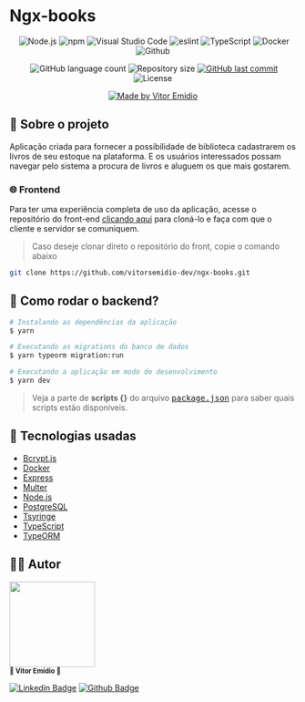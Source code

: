 # Ngx-books

<div align="center">

![]()
<img src="https://aleen42.github.io/badges/src/node.svg" alt="Node.js" />
<img src="https://aleen42.github.io/badges/src/npm.svg" alt="npm" />
<img src="https://aleen42.github.io/badges/src/visual_studio_code.svg" alt="Visual Studio Code" />
<img src="https://aleen42.github.io/badges/src/eslint.svg" alt="eslint" />
<img src="https://aleen42.github.io/badges/src/typescript.svg" alt="TypeScript" />
<img src="https://aleen42.github.io/badges/src/docker.svg" alt="Docker" />
<img src="https://aleen42.github.io/badges/src/github.svg" alt="Github" />

![]()
<img alt="GitHub language count" src="https://img.shields.io/github/languages/count/vitorsemidio-dev/next-lib-server?color=%2304D361">
<img alt="Repository size" src="https://img.shields.io/github/repo-size/vitorsemidio-dev/next-lib-server?">
<a href="https://github.com/vitorsemidio-dev/next-lib-server/commits/master">
<img alt="GitHub last commit" src="https://img.shields.io/github/last-commit/vitorsemidio-dev/next-lib-server?">
</a>
<img alt="License" src="https://img.shields.io/badge/license-MIT-brightgreen?">

  <a href="https://www.linkedin.com/in/vitorsemidio" target="_blank">
    <img alt="Made by Vitor Emidio" src="https://img.shields.io/badge/Made%20by-Vitor Emidio-%20?style=flat&logo=Linkedin&logoColor=white">
  </a>
</div>

## 🔮 Sobre o projeto

Aplicação criada para fornecer a possibilidade de biblioteca cadastrarem os livros de seu estoque na plataforma. E os usuários interessados possam navegar pelo sistema a procura de livros e aluguem os que mais gostarem.

### 🌐 Frontend

Para ter uma experiência completa de uso da aplicação, acesse o repositório do front-end [clicando aqui](https://github.com/vitorsemidio-dev/ngx-books) para cloná-lo e faça com que o cliente e servidor se comuniquem.

> Caso deseje clonar direto o repositório do front, copie o comando abaixo

```sh
git clone https://github.com/vitorsemidio-dev/ngx-books.git
```

## 🎲 Como rodar o backend?

```sh
# Instalando as dependências da aplicação
$ yarn

# Executando as migrations do banco de dados
$ yarn typeorm migration:run

# Executando a aplicação em modo de desenvolvimento
$ yarn dev
```

> Veja a parte de **scripts {}** do arquivo <kbd>[package.json](https://github.com/vitorsemidio-dev/next-lib-server/blob/master/package.json)</kbd> para saber quais scripts estão disponíveis.

## 🚀 Tecnologias usadas

- [Bcrypt.js](https://github.com/dcodeIO/bcrypt.js)
- [Docker](https://www.docker.com/)
- [Express](https://expressjs.com/pt-br/)
- [Multer](https://github.com/expressjs/multer)
- [Node.js](https://nodejs.org/pt-br/)
- [PostgreSQL](https://www.postgresql.org/)
- [Tsyringe](https://github.com/microsoft/tsyringe)
- [TypeScript](https://www.typescriptlang.org/)
- [TypeORM](https://typeorm.io/)

<a name="-autor"></a>

## 🦸‍♂️ Autor

<p>
<kbd>
 <img  src="https://avatars2.githubusercontent.com/u/52754546?s=460&u=beb81a6de4cfbea7677783e3ab2527e30582478d&v=4" width="150px;" alt=""/>
 </kbd>
 <br />
 <sub><strong>🌟 Vitor Emídio 🌟</strong></sub>
</p>

[![Linkedin Badge](https://img.shields.io/badge/Vitor-Emidio-blue?style=flat-square&logo=Linkedin&logoColor=white&link=https://https://www.linkedin.com/in/vitorsemidio/)](https://www.linkedin.com/in/vitorsemidio/)
[![Github Badge](https://img.shields.io/badge/-Github-000?style=flat-square&logo=Github&logoColor=white&link=https://github.com/vitorsemidio-dev)](https://github.com/vitorsemidio-dev)
